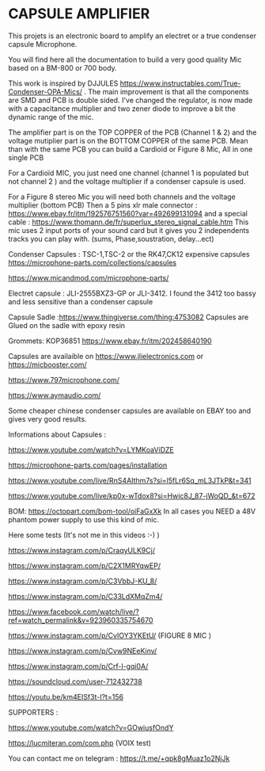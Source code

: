 # CAPSULE AMPLIFIER
This projets is an electronic board to amplify an electret or a true condenser capsule Microphone. 

You will find here all the documentation to build a very good quality Mic based on a BM-800 or 700 body.

This work is inspired by DJJULES https://www.instructables.com/True-Condenser-OPA-Mics/ . The main improvement is that all the components are SMD and PCB is double sided. I've changed the regulator, is now made with a capacitance multiplier and two  zener diode to improve a bit the dynamic range of the mic.

The amplifier part is on the TOP COPPER of the PCB (Channel 1 & 2) and the voltage mutiplier part is on the BOTTOM COPPER of the same PCB.
Mean than with the same PCB you can build a Cardioid or Figure 8 Mic, All in one single PCB


For a Cardioïd MIC, you just need one channel (channel 1 is populated but not channel 2 )
and the voltage multiplier if a condenser capsule is used.

For a Figure 8 stereo Mic you will need both channels and the voltage multiplier (bottom PCB)
Then a 5 pins xlr male connector : https://www.ebay.fr/itm/192576751560?var=492699131094 
and a special cable : https://www.thomann.de/fr/superlux_stereo_signal_cable.htm
This mic uses 2 input ports of your sound card but it gives you 2 independents tracks you can play with. (sums, Phase,soustration, delay...ect)

Condenser Capsules : TSC-1,TSC-2 or the RK47,CK12 expensive capsules 
https://microphone-parts.com/collections/capsules

https://www.micandmod.com/microphone-parts/

Electret capsule : JLI-2555BXZ3-GP or JLI-3412. I found the 3412 too bassy and less sensitive than a condenser capsule

Capsule Sadle :https://www.thingiverse.com/thing:4753082
Capsules are Glued on the sadle with epoxy resin

Grommets: KOP36851 https://www.ebay.fr/itm/202458640190

Capsules are availaible on https://www.jlielectronics.com or https://micbooster.com/

https://www.797microphone.com/

https://www.aymaudio.com/

Some cheaper chinese condenser capsules are available on EBAY too and gives very good results.

Informations about Capsules :

https://www.youtube.com/watch?v=LYMKoaViDZE

https://microphone-parts.com/pages/installation

https://www.youtube.com/live/RnS4AIthm7s?si=l5fLr6Sq_mL3JTkP&t=341

https://www.youtube.com/live/kp0x-wTdox8?si=Hwic8J_87-jWoQD_&t=672

BOM: https://octopart.com/bom-tool/oiFaGxXk
In all cases you NEED a 48V phantom power supply to use this kind of mic.

Here some tests (It's not me in this videos :-) ) 

https://www.instagram.com/p/CraqyULK9Cj/

https://www.instagram.com/p/C2X1MRYqwEP/

https://www.instagram.com/p/C3VbbJ-KU_8/

https://www.instagram.com/p/C33LdXMqZm4/

https://www.facebook.com/watch/live/?ref=watch_permalink&v=923960335754670

https://www.instagram.com/p/CvIOY3YKEtU/ (FIGURE 8 MIC )

https://www.instagram.com/p/Cvw9NEeKinv/

https://www.instagram.com/p/Crf-l-gqi0A/

https://soundcloud.com/user-712432738

https://youtu.be/km4EISf3t-I?t=156 

SUPPORTERS :

https://www.youtube.com/watch?v=GOwiusfOndY

https://lucmiteran.com/com.php (VOIX test)


You can contact me on telegram : https://t.me/+qpk8gMuaz1o2NjJk







